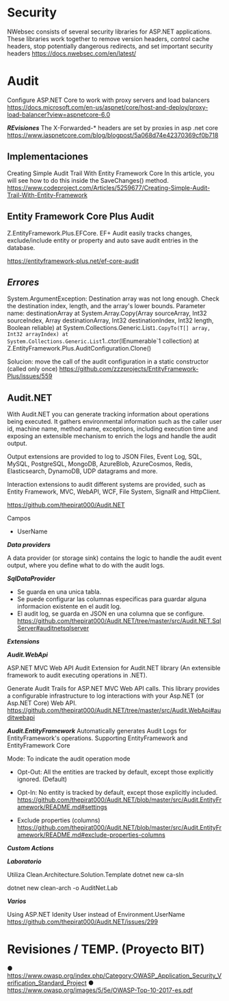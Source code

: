 # Security


NWebsec consists of several security libraries for ASP.NET applications. These libraries work together to remove version headers, control cache headers, stop potentially dangerous redirects, and set important security headers
https://docs.nwebsec.com/en/latest/


# Audit

Configure ASP.NET Core to work with proxy servers and load balancers
https://docs.microsoft.com/en-us/aspnet/core/host-and-deploy/proxy-load-balancer?view=aspnetcore-6.0


***REvisiones***
The X-Forwarded-* headers are set by proxies in asp .net core
https://www.iaspnetcore.com/blog/blogpost/5a068d74e42370369cf0b718

## Implementaciones


Creating Simple Audit Trail With Entity Framework Core
In this article, you will see how to do this inside the SaveChanges() method.
https://www.codeproject.com/Articles/5259677/Creating-Simple-Audit-Trail-With-Entity-Framework

## Entity Framework Core Plus Audit

 
Z.EntityFramework.Plus.EFCore. EF+ Audit easily tracks changes, exclude/include entity or property and auto save audit entries in the database.

https://entityframework-plus.net/ef-core-audit

***Errores***
---------------------
System.ArgumentException: Destination array was not long enough. Check the destination index, length, and the array's lower bounds.
Parameter name: destinationArray
   at System.Array.Copy(Array sourceArray, Int32 sourceIndex, Array destinationArray, Int32 destinationIndex, Int32 length, Boolean reliable)
   at System.Collections.Generic.List`1.CopyTo(T[] array, Int32 arrayIndex)
   at System.Collections.Generic.List`1..ctor(IEnumerable`1 collection)
   at Z.EntityFramework.Plus.AuditConfiguration.Clone()

Solucion:
move the call of the audit configuration in a static constructor (called only once)
https://github.com/zzzprojects/EntityFramework-Plus/issues/559

## Audit.NET

With Audit.NET you can generate tracking information about operations being executed. It gathers environmental information such as the caller user id, machine name, method name, exceptions, including execution time and exposing an extensible mechanism to enrich the logs and handle the audit output.

Output extensions are provided to log to JSON Files, Event Log, SQL, MySQL, PostgreSQL, MongoDB, AzureBlob, AzureCosmos, Redis, Elasticsearch, DynamoDB, UDP datagrams and more.

Interaction extensions to audit different systems are provided, such as Entity Framework, MVC, WebAPI, WCF, File System, SignalR and HttpClient.

https://github.com/thepirat000/Audit.NET

Campos
- UserName

***Data providers***

A data provider (or storage sink) contains the logic to handle the audit event output, where you define what to do with the audit logs.

***SqlDataProvider***
- Se guarda en una unica tabla.
- Se puede configurar las columnas especificas para guardar alguna informacion existente en el audit log.
- El audit log, se guarda en JSON en una columna que se configure.
https://github.com/thepirat000/Audit.NET/tree/master/src/Audit.NET.SqlServer#auditnetsqlserver

***Extensions***

***Audit.WebApi***

ASP.NET MVC Web API Audit Extension for Audit.NET library (An extensible framework to audit executing operations in .NET).

Generate Audit Trails for ASP.NET MVC Web API calls. This library provides a configurable infrastructure to log interactions with your Asp.NET (or Asp.NET Core) Web API.
https://github.com/thepirat000/Audit.NET/tree/master/src/Audit.WebApi#auditwebapi

***Audit.EntityFramework***
Automatically generates Audit Logs for EntityFramework's operations. Supporting EntityFramework and EntityFramework Core

Mode: To indicate the audit operation mode

- Opt-Out: All the entities are tracked by default, except those explicitly ignored. (Default)
- Opt-In: No entity is tracked by default, except those explicitly included.
https://github.com/thepirat000/Audit.NET/blob/master/src/Audit.EntityFramework/README.md#settings

- Exclude properties (columns)
https://github.com/thepirat000/Audit.NET/blob/master/src/Audit.EntityFramework/README.md#exclude-properties-columns


***Custom Actions***


***Laboratorio***

Utiliza Clean.Architecture.Solution.Template
dotnet new ca-sln


dotnet new clean-arch -o AuditNet.Lab


***Varios***

Using ASP.NET Idenity User instead of Environment.UserName
https://github.com/thepirat000/Audit.NET/issues/299

# Revisiones / TEMP. (Proyecto BIT)

●	https://www.owasp.org/index.php/Category:OWASP_Application_Security_Verification_Standard_Project
●	https://www.owasp.org/images/5/5e/OWASP-Top-10-2017-es.pdf

